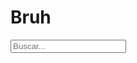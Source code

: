 # Bruh

 <!DOCTYPE html> 
 <html lang="en"> 
  <head> 
    <meta charset="UTF-8"> 
    <link rel="stylesheet" href="google-site-verification=kQA_sGJRTkQxGXVWkyf-E91XhHuA2R969LpNWM6qncs" integrity="sha384-mzrmE5qonljUremFsqc01SB46JvROS7bZs3IO2EmfFsd15uHvIt+Y8vEf7N7fWAU" crossorigin="anonymous"> 
    <title>Caja de Busqueda con efecto</title> 
  </head> 
  <body> 
    <div class="buscar-caja">
      <input type="text" name="" class="buscar-txt" placeholder="Buscar..."/> 
      <a class="buscar-btn"> 
        <i class="far fa-search"></i> 
      </a> 
    </div> 
  </body> 
</html>
    
                
